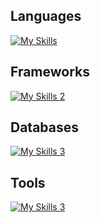 ## Languages
[![My Skills](https://skillicons.dev/icons?i=js,python,java,c)](https://skillicons.dev)

## Frameworks
[![My Skills 2](https://skillicons.dev/icons?i=nodejs,express,react,redux,nextjs&theme=dark
)](https://skillicons.dev)

## Databases
[![My Skills 3](https://skillicons.dev/icons?i=firebase,mongodb,mysql,postgresql&theme=dark
)](https://skillicons.dev)

## Tools
[![My Skills 3](https://skillicons.dev/icons?i=git,postman,matlab,jest,bash&theme=dark
)](https://skillicons.dev)
